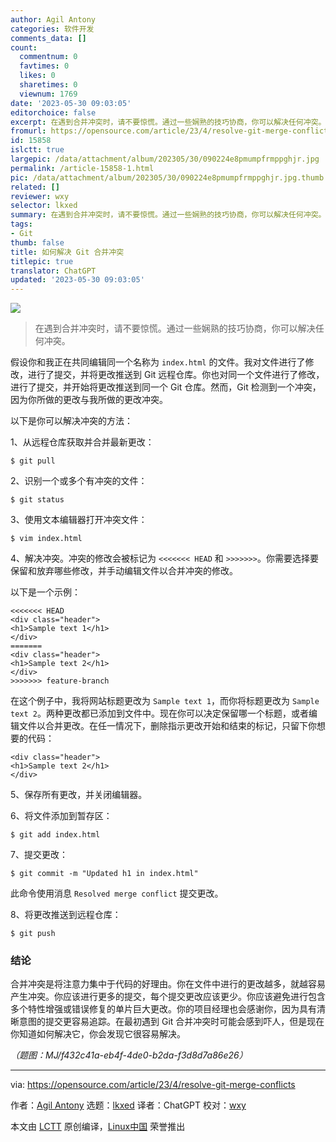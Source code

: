 ```yaml
---
author: Agil Antony
categories: 软件开发
comments_data: []
count:
  commentnum: 0
  favtimes: 0
  likes: 0
  sharetimes: 0
  viewnum: 1769
date: '2023-05-30 09:03:05'
editorchoice: false
excerpt: 在遇到合并冲突时，请不要惊慌。通过一些娴熟的技巧协商，你可以解决任何冲突。
fromurl: https://opensource.com/article/23/4/resolve-git-merge-conflicts
id: 15858
islctt: true
largepic: /data/attachment/album/202305/30/090224e8pmumpfrmppghjr.jpg
permalink: /article-15858-1.html
pic: /data/attachment/album/202305/30/090224e8pmumpfrmppghjr.jpg.thumb.jpg
related: []
reviewer: wxy
selector: lkxed
summary: 在遇到合并冲突时，请不要惊慌。通过一些娴熟的技巧协商，你可以解决任何冲突。
tags:
- Git
thumb: false
title: 如何解决 Git 合并冲突
titlepic: true
translator: ChatGPT
updated: '2023-05-30 09:03:05'
---
```


![](/data/attachment/album/202305/30/090224e8pmumpfrmppghjr.jpg)



> 
> 在遇到合并冲突时，请不要惊慌。通过一些娴熟的技巧协商，你可以解决任何冲突。
> 
> 
> 


假设你和我正在共同编辑同一个名称为 `index.html` 的文件。我对文件进行了修改，进行了提交，并将更改推送到 Git 远程仓库。你也对同一个文件进行了修改，进行了提交，并开始将更改推送到同一个 Git 仓库。然而，Git 检测到一个冲突，因为你所做的更改与我所做的更改冲突。


以下是你可以解决冲突的方法：


1、从远程仓库获取并合并最新更改：



```
$ git pull

```

2、识别一个或多个有冲突的文件：



```
$ git status

```

3、使用文本编辑器打开冲突文件：



```
$ vim index.html

```

4、解决冲突。冲突的修改会被标记为 `<<<<<<< HEAD` 和 `>>>>>>>`。你需要选择要保留和放弃哪些修改，并手动编辑文件以合并冲突的修改。


以下是一个示例：



```
<<<<<<< HEAD
<div class="header">
<h1>Sample text 1</h1>
</div>
=======
<div class="header">
<h1>Sample text 2</h1>
</div>
>>>>>>> feature-branch

```

在这个例子中，我将网站标题更改为 `Sample text 1`，而你将标题更改为 `Sample text 2`。两种更改都已添加到文件中。现在你可以决定保留哪一个标题，或者编辑文件以合并更改。在任一情况下，删除指示更改开始和结束的标记，只留下你想要的代码：



```
<div class="header">
<h1>Sample text 2</h1>
</div>

```

5、保存所有更改，并关闭编辑器。


6、将文件添加到暂存区：



```
$ git add index.html

```

7、提交更改：



```
$ git commit -m "Updated h1 in index.html"

```

此命令使用消息 `Resolved merge conflict` 提交更改。


8、将更改推送到远程仓库：



```
$ git push

```

### 结论


合并冲突是将注意力集中于代码的好理由。你在文件中进行的更改越多，就越容易产生冲突。你应该进行更多的提交，每个提交更改应该更少。你应该避免进行包含多个特性增强或错误修复的单片巨大更改。你的项目经理也会感谢你，因为具有清晰意图的提交更容易追踪。在最初遇到 Git 合并冲突时可能会感到吓人，但是现在你知道如何解决它，你会发现它很容易解决。


*（题图：MJ/f432c41a-eb4f-4de0-b2da-f3d8d7a86e26）*




---


via: <https://opensource.com/article/23/4/resolve-git-merge-conflicts>


作者：[Agil Antony](https://opensource.com/users/agantony) 选题：[lkxed](https://github.com/lkxed/) 译者：ChatGPT 校对：[wxy](https://github.com/wxy)


本文由 [LCTT](https://github.com/LCTT/TranslateProject) 原创编译，[Linux中国](https://linux.cn/) 荣誉推出